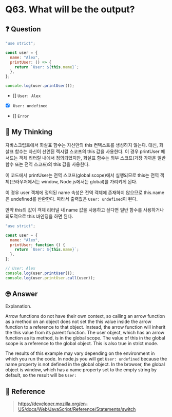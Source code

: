 # Q63. What will be the output?

## ❓ Question

```js
"use strict";

const user = {
  name: "Alex",
  printUser: () => {
    return `User: ${this.name}`;
  },
};

console.log(user.printUser());
```

- [] `User: Alex`
- [x] `User: undefined`
- [] `Error`

## 🤔 My Thinking

자바스크립트에서 화살표 함수는 자신만의 this 컨텍스트를 생성하지 않는다. 대신, 화살표 함수는 자신이 선언된 렉시컬 스코프의 this 값을 사용한다. 이 경우 printUser 메서드는 객체 리터럴 내에서 정의되었지만, 화살표 함수는 외부 스코프(가장 가까운 일반 함수 또는 전역 스코프)의 this 값을 사용한다.

이 코드에서 printUser는 전역 스코프(global scope)에서 실행되므로 this는 전역 객체(브라우저에서는 window, Node.js에서는 global)를 가리키게 된다.

이 경우 user 객체에 정의된 name 속성은 전역 객체에 존재하지 않으므로 this.name은 undefined를 반환한다. 따라서 출력값은 `User: undefined`이 된다.

만약 this의 값이 객체 리터널 내 name 값을 사용하고 싶다면 일반 함수를 사용하거나 의도적으로 this 바인딩을 하면 된다.

```js
"use strict";

const user = {
  name: "Alex",
  printUser: function () {
    return `User: ${this.name}`;
  },
};

// User: Alex
console.log(user.printUser());
console.log(user.printUser.call(user));
```

## 🤓 Answer

Explanation.

Arrow functions do not have their own context, so calling an arrow function as a method on an object does not set the this value inside the arrow function to a reference to that object. Instead, the arrow function will inherit the this value from its parent function. The user object, which has an arrow function as its method, is in the global scope. The value of this in the global scope is a reference to the global object. This is also true in strict mode.

The results of this example may vary depending on the environment in which you run the code. In node.js you will get `User: undefined` because the name property is not defined in the global object. In the browser, the global object is window, which has a name property set to the empty string by default, so the result will be `User:`

## 📄 Reference

> https://developer.mozilla.org/en-US/docs/Web/JavaScript/Reference/Statements/switch
